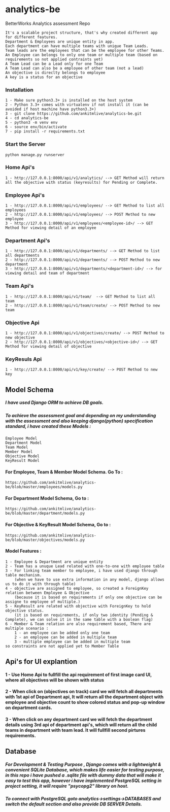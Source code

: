 # analytics-be
BetterWorks Analytics assessment Repo

    It's a scalable project structure, that's why created different app for different features.
    Department & Employees are unique entity in app.
    Each department can have multiple teams with unique Team Leads.
    Team leads are the employees that can be the employee for other Teams.
    An Employee can belongs to only one team or multiple team (based on requirements so not applied contraints yet)
    A Team Lead can be a Lead only for one Team
    A Team Lead can also be a employee of other team (not a lead)
    An objective is direclty belongs to employee
    A key is a status for an objective

### Installation 

    1 - Make sure python3.3+ is installed on the host system
    2 - Python 3.3+ comes with virtualenv if not install it (can be avoided if host machine have python3.3+)
    3 - git clone https://github.com/ankitmlive/analytics-be.git
    4 - cd analytics-be
    5 - python3 -m venv env
    6 - source env/bin/activate
    7 - pip install -r requirements.txt

### Start the Server
    python manage.py runserver

### Home Api's
    1 - http://127.0.0.1:8000/api/v1/analytics/ --> GET Method will return all the objective with status (keyresults) for Pending or Complete.

### Employee Api's
    1 - http://127.0.0.1:8000/api/v1/employees/ --> GET Method to list all employees
    2 - http://127.0.0.1:8000/api/v1/employees/ --> POST Method to new employee
    3 - http://127.0.0.1:8000/api/v1/employees/<employee-id>/ --> GET Method for viewing detail of an employee 

### Department Api's
    1 - http://127.0.0.1:8000/api/v1/departments/ --> GET Method to list all departments
    2 - http://127.0.0.1:8000/api/v1/departments/ --> POST Method to new department
    3 - http://127.0.0.1:8000/api/v1/departments/<department-id>/ --> for viewing detail and team of department

### Team Api's
    1 - http://127.0.0.1:8000/api/v1/team/  --> GET Method to list all team
    2 - http://127.0.0.1:8000/api/v1/team/create/ --> POST Method to new team

### Objective Api
    1 - http://127.0.0.1:8000/api/v1/objectives/create/ --> POST Method to new objective
    2 - http://127.0.0.1:8000/api/v1/objectives/<objective-id>/ --> GET Method for viewing detail of objective

### KeyResuls Api
    1 - http://127.0.0.1:8000/api/v1/key/create/ --> POST Method to new key

## Model Schema
##### I have used Django ORM to achieve DB goals.
##### To achieve the assessment goal and depending on my understanding with the assessment and also keeping django(python) specification standard, i have created these Models :
    Employee Model
    Department Model
    Team Model
    Member Model
    Objective Model
    KeyResult Model
#### For Employee, Team & Member Model Schema. Go To :
    https://github.com/ankitmlive/analytics-be/blob/master/employees/models.py
#### For Department Model Schema, Go to :
    https://github.com/ankitmlive/analytics-be/blob/master/department/models.py
#### For Objective & KeyResult Model Schema, Go to :
    https://github.com/ankitmlive/analytics-be/blob/master/objectives/models.py

#### Model Features :
    1 - Employee & Department are unique entity
    2 - Team has a unuque Lead related with one-to-one with employee table
    3 - For linking team member to employee, i have used django through table mechanism.
        (when we have to use extra information in any model, django allows us to do it with through table)
    4 - objective are assigned to employee, so created a ForeignKey relation between Employee & Objective 
        (because it is based on requirements if only one objective can be assigne to employee of multiple.)
    5 - KeyResult are related with objective with ForeignKey to hold objective status.
        (it is based on requirements, if only two identity (Pending & Complete), we can solve it in the same table with a boolean flag)
    6 - Member & Team relation are also requirement based, There are multiple scenario :
        1 - an employee can be added only one team
        2 - an employee can be added in multiple team
        3 - multiple employee can be added in multiple team
    so constraints are not applied yet to Member Table

## Api's for UI explantion

#### 1 - Use Home Api to fullfill the api requirement of first image card UI, where all objectives will be shown with status
#### 2 - When click on (objectives on track) card we will fetch all departments with 1st api of Department api, It will return all the department object with employee and objective count to show colored status and pop-up window on department cards.
#### 3 - When click on any department card we will fetch the department details using 3rd api of department api's, which will return all the child   teams in department with team lead. It will fullfill second pirtures requirements.

## Database
##### For Development & Testing Purpose , Django comes with a lightweight & convenient SQLite Database, which makes life easier for testing purpose, in this repo i have pushed a .sqlite file with dummy data that will make it easy to test this app, however i have implemented PostgreSQL setting in project setting, it will require "psycopg2" library on host.
##### To connect with PostgreSQL goto analytics->settings->DATABASES and switch the default section and also provide DB SERVER Details.